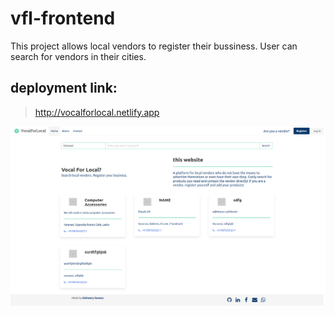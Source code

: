 # vfl-frontend
This project allows local vendors to register their bussiness. User can search for vendors in their cities.
## deployment link:
> http://vocalforlocal.netlify.app

![Frontend](/img/vfl-frontend-img.png?raw=true "Screenshot of Website")
